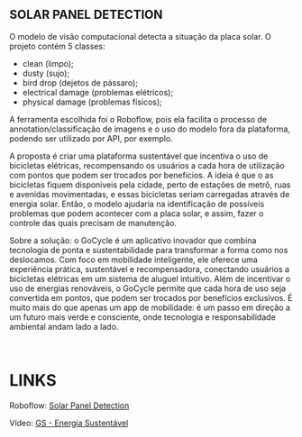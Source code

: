 ## SOLAR PANEL DETECTION 


O modelo de visão computacional detecta a situação da placa solar. O projeto contém 5 classes: 
- clean (limpo);
- dusty (sujo);
- bird drop (dejetos de pássaro); 
- electrical damage (problemas elétricos);
- physical damage (problemas físicos);

A ferramenta escolhida foi o Roboflow, pois ela facilita o processo de annotation/classificação de imagens e o uso do modelo fora da plataforma, podendo ser utilizado por API, por exemplo. 



A proposta é criar uma plataforma sustentável que incentiva o uso de bicicletas elétricas, recompensando os usuários a cada hora de utilização com pontos que podem ser trocados por benefícios. A ideia é que o as bicicletas fiquem disponiveis pela cidade, perto de estações de metrô, ruas e avenidas movimentadas, e essas bicicletas seriam carregadas através de energia solar. Então, o modelo ajudaria na identificação de possíveis problemas que podem acontecer com a placa solar, e assim, fazer o controle das quais precisam de manutenção.

Sobre a solução: o GoCycle é um aplicativo inovador que combina tecnologia de ponta e sustentabilidade para transformar a forma como nos deslocamos. Com foco em mobilidade inteligente, ele oferece uma experiência prática, sustentável e recompensadora, conectando usuários a bicicletas elétricas em um sistema de aluguel intuitivo. Além de incentivar o uso de energias renováveis, o GoCycle permite que cada hora de uso seja convertida em pontos, que podem ser trocados por benefícios exclusivos. É muito mais do que apenas um app de mobilidade: é um passo em direção a um futuro mais verde e consciente, onde tecnologia e responsabilidade ambiental andam lado a lado.


<BR>

# LINKS

Roboflow: [Solar Panel Detection](https://universe.roboflow.com/melissa-y6dfd/solar-panel-detection-bdmpc)

Vídeo: [GS - Energia Sustentável](https://www.youtube.com/)